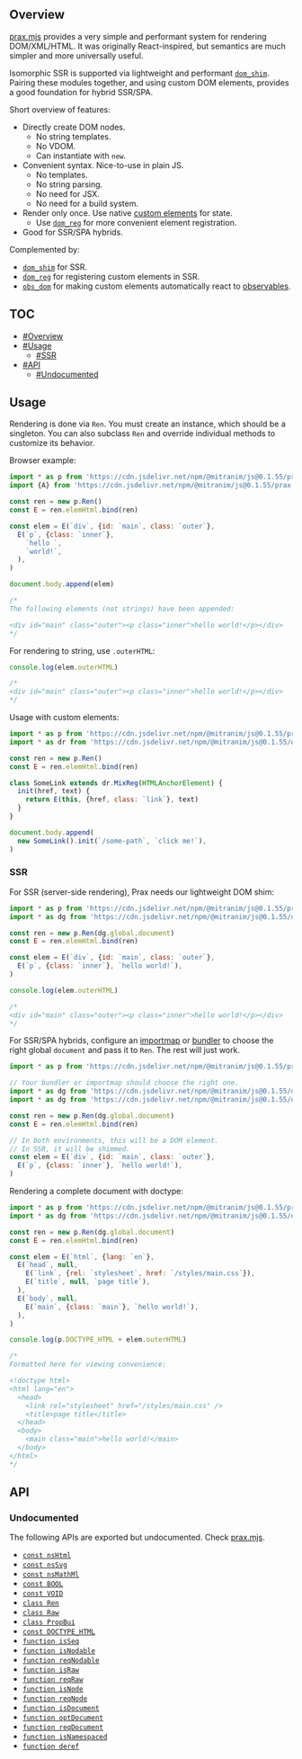 ## Overview

[prax.mjs](../prax.mjs) provides a very simple and performant system for rendering DOM/XML/HTML. It was originally React-inspired, but semantics are much simpler and more universally useful.

Isomorphic SSR is supported via lightweight and performant [`dom_shim`](dom_shim_readme.md). Pairing these modules together, and using custom DOM elements, provides a good foundation for hybrid SSR/SPA.

Short overview of features:

  * Directly create DOM nodes.
    * No string templates.
    * No VDOM.
    * Can instantiate with `new`.
  * Convenient syntax. Nice-to-use in plain JS.
    * No templates.
    * No string parsing.
    * No need for JSX.
    * No need for a build system.
  * Render only once. Use native [custom elements](https://developer.mozilla.org/en-US/docs/Web/Web_Components/Using_custom_elements) for state.
    * Use [`dom_reg`](dom_reg_readme.md) for more convenient element registration.
  * Good for SSR/SPA hybrids.

Complemented by:

  * [`dom_shim`](dom_shim_readme.md) for SSR.
  * [`dom_reg`](dom_reg_readme.md) for registering custom elements in SSR.
  * [`obs_dom`](obs_dom_readme.md) for making custom elements automatically react to [observables](obs_readme.md).

## TOC

* [#Overview](#overview)
* [#Usage](#usage)
  * [#SSR](#ssr)
* [#API](#api)
  * [#Undocumented](#undocumented)

## Usage

Rendering is done via `Ren`. You must create an instance, which should be a singleton. You can also subclass `Ren` and override individual methods to customize its behavior.

Browser example:

```js
import * as p from 'https://cdn.jsdelivr.net/npm/@mitranim/js@0.1.55/prax.mjs'
import {A} from 'https://cdn.jsdelivr.net/npm/@mitranim/js@0.1.55/prax.mjs'

const ren = new p.Ren()
const E = ren.elemHtml.bind(ren)

const elem = E(`div`, {id: `main`, class: `outer`},
  E(`p`, {class: `inner`},
    `hello `,
    `world!`,
  ),
)

document.body.append(elem)

/*
The following elements (not strings) have been appended:

<div id="main" class="outer"><p class="inner">hello world!</p></div>
*/
```

For rendering to string, use `.outerHTML`:

```js
console.log(elem.outerHTML)

/*
<div id="main" class="outer"><p class="inner">hello world!</p></div>
*/
```

Usage with custom elements:

```js
import * as p from 'https://cdn.jsdelivr.net/npm/@mitranim/js@0.1.55/prax.mjs'
import * as dr from 'https://cdn.jsdelivr.net/npm/@mitranim/js@0.1.55/dom_reg.mjs'

const ren = new p.Ren()
const E = ren.elemHtml.bind(ren)

class SomeLink extends dr.MixReg(HTMLAnchorElement) {
  init(href, text) {
    return E(this, {href, class: `link`}, text)
  }
}

document.body.append(
  new SomeLink().init(`/some-path`, `click me!`),
)
```

### SSR

For SSR (server-side rendering), Prax needs our lightweight DOM shim:

```js
import * as p from 'https://cdn.jsdelivr.net/npm/@mitranim/js@0.1.55/prax.mjs'
import * as dg from 'https://cdn.jsdelivr.net/npm/@mitranim/js@0.1.55/dom_global_shim.mjs'

const ren = new p.Ren(dg.global.document)
const E = ren.elemHtml.bind(ren)

const elem = E(`div`, {id: `main`, class: `outer`},
  E(`p`, {class: `inner`}, `hello world!`),
)

console.log(elem.outerHTML)

/*
<div id="main" class="outer"><p class="inner">hello world!</p></div>
*/
```

For SSR/SPA hybrids, configure an [importmap](https://wicg.github.io/import-maps/) or [bundler](https://esbuild.github.io) to choose the right global `document` and pass it to `Ren`. The rest will just work.

```js
import * as p from 'https://cdn.jsdelivr.net/npm/@mitranim/js@0.1.55/prax.mjs'

// Your bundler or importmap should choose the right one.
import * as dg from 'https://cdn.jsdelivr.net/npm/@mitranim/js@0.1.55/dom_global_shim.mjs'
import * as dg from 'https://cdn.jsdelivr.net/npm/@mitranim/js@0.1.55/dom_global_native.mjs'

const ren = new p.Ren(dg.global.document)
const E = ren.elemHtml.bind(ren)

// In both environments, this will be a DOM element.
// In SSR, it will be shimmed.
const elem = E(`div`, {id: `main`, class: `outer`},
  E(`p`, {class: `inner`}, `hello world!`),
)
```

Rendering a complete document with doctype:

```js
import * as p from 'https://cdn.jsdelivr.net/npm/@mitranim/js@0.1.55/prax.mjs'
import * as dg from 'https://cdn.jsdelivr.net/npm/@mitranim/js@0.1.55/dom_global_shim.mjs'

const ren = new p.Ren(dg.global.document)
const E = ren.elemHtml.bind(ren)

const elem = E(`html`, {lang: `en`},
  E(`head`, null,
    E(`link`, {rel: `stylesheet`, href: `/styles/main.css`}),
    E(`title`, null, `page title`),
  ),
  E(`body`, null,
    E(`main`, {class: `main`}, `hello world!`),
  ),
)

console.log(p.DOCTYPE_HTML + elem.outerHTML)

/*
Formatted here for viewing convenience:

<!doctype html>
<html lang="en">
  <head>
    <link rel="stylesheet" href="/styles/main.css" />
    <title>page title</title>
  </head>
  <body>
    <main class="main">hello world!</main>
  </body>
</html>
*/
```

## API

### Undocumented

The following APIs are exported but undocumented. Check [prax.mjs](../prax.mjs).

  * [`const nsHtml`](../prax.mjs#L3)
  * [`const nsSvg`](../prax.mjs#L4)
  * [`const nsMathMl`](../prax.mjs#L5)
  * [`const BOOL`](../prax.mjs#L13)
  * [`const VOID`](../prax.mjs#L21)
  * [`class Ren`](../prax.mjs#L27)
  * [`class Raw`](../prax.mjs#L332)
  * [`class PropBui`](../prax.mjs#L379)
  * [`const DOCTYPE_HTML`](../prax.mjs#L526)
  * [`function isSeq`](../prax.mjs#L532)
  * [`function isNodable`](../prax.mjs#L536)
  * [`function reqNodable`](../prax.mjs#L537)
  * [`function isRaw`](../prax.mjs#L539)
  * [`function reqRaw`](../prax.mjs#L540)
  * [`function isNode`](../prax.mjs#L542)
  * [`function reqNode`](../prax.mjs#L543)
  * [`function isDocument`](../prax.mjs#L545)
  * [`function optDocument`](../prax.mjs#L553)
  * [`function reqDocument`](../prax.mjs#L554)
  * [`function isNamespaced`](../prax.mjs#L556)
  * [`function deref`](../prax.mjs#L559)
